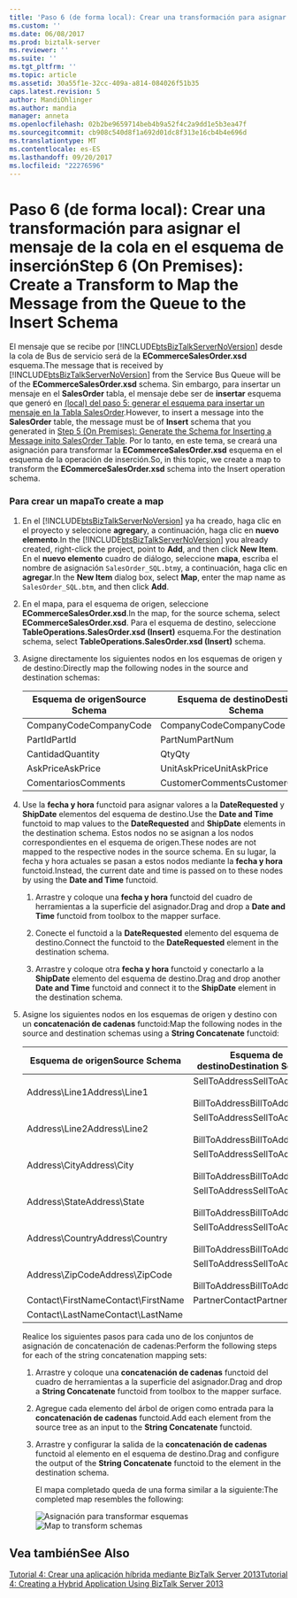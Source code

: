```yaml
---
title: 'Paso 6 (de forma local): Crear una transformación para asignar el mensaje de la cola en el esquema de inserción | Documentos de Microsoft'
ms.custom: ''
ms.date: 06/08/2017
ms.prod: biztalk-server
ms.reviewer: ''
ms.suite: ''
ms.tgt_pltfrm: ''
ms.topic: article
ms.assetid: 30a55f1e-32cc-409a-a814-084026f51b35
caps.latest.revision: 5
author: MandiOhlinger
ms.author: mandia
manager: anneta
ms.openlocfilehash: 02b2be9659714beb4b9a52f4c2a9dd1e5b3ea47f
ms.sourcegitcommit: cb908c540d8f1a692d01dc8f313e16cb4b4e696d
ms.translationtype: MT
ms.contentlocale: es-ES
ms.lasthandoff: 09/20/2017
ms.locfileid: "22276596"
---
```

# <a name="step-6-on-premises-create-a-transform-to-map-the-message-from-the-queue-to-the-insert-schema"></a><span data-ttu-id="8efef-102">Paso 6 (de forma local): Crear una transformación para asignar el mensaje de la cola en el esquema de inserción</span><span class="sxs-lookup"><span data-stu-id="8efef-102">Step 6 (On Premises): Create a Transform to Map the Message from the Queue to the Insert Schema</span></span>
<span data-ttu-id="8efef-103">El mensaje que se recibe por [!INCLUDE[btsBizTalkServerNoVersion](../includes/btsbiztalkservernoversion-md.md)] desde la cola de Bus de servicio será de la **ECommerceSalesOrder.xsd** esquema.</span><span class="sxs-lookup"><span data-stu-id="8efef-103">The message that is received by [!INCLUDE[btsBizTalkServerNoVersion](../includes/btsbiztalkservernoversion-md.md)] from the Service Bus Queue will be of the **ECommerceSalesOrder.xsd** schema.</span></span> <span data-ttu-id="8efef-104">Sin embargo, para insertar un mensaje en el **SalesOrder** tabla, el mensaje debe ser de **insertar** esquema que generó en [(local) del paso 5: generar el esquema para insertar un mensaje en la Tabla SalesOrder](../core/step-5-generate-the-schema-for-inserting-a-message-into-salesorder-table.md).</span><span class="sxs-lookup"><span data-stu-id="8efef-104">However, to insert a message into the **SalesOrder** table, the message must be of **Insert** schema that you generated in [Step 5 (On Premises): Generate the Schema for Inserting a Message inito SalesOrder Table](../core/step-5-generate-the-schema-for-inserting-a-message-into-salesorder-table.md).</span></span> <span data-ttu-id="8efef-105">Por lo tanto, en este tema, se creará una asignación para transformar la **ECommerceSalesOrder.xsd** esquema en el esquema de la operación de inserción.</span><span class="sxs-lookup"><span data-stu-id="8efef-105">So, in this topic, we create a map to transform the **ECommerceSalesOrder.xsd** schema into the Insert operation schema.</span></span>  
  
### <a name="to-create-a-map"></a><span data-ttu-id="8efef-106">Para crear un mapa</span><span class="sxs-lookup"><span data-stu-id="8efef-106">To create a map</span></span>  
  
1.  <span data-ttu-id="8efef-107">En el [!INCLUDE[btsBizTalkServerNoVersion](../includes/btsbiztalkservernoversion-md.md)] ya ha creado, haga clic en el proyecto y seleccione **agregar**y, a continuación, haga clic en **nuevo elemento**.</span><span class="sxs-lookup"><span data-stu-id="8efef-107">In the [!INCLUDE[btsBizTalkServerNoVersion](../includes/btsbiztalkservernoversion-md.md)] you already created, right-click the project, point to **Add**, and then click **New Item**.</span></span> <span data-ttu-id="8efef-108">En el **nuevo elemento** cuadro de diálogo, seleccione **mapa**, escriba el nombre de asignación `SalesOrder_SQL.btm`y, a continuación, haga clic en **agregar**.</span><span class="sxs-lookup"><span data-stu-id="8efef-108">In the **New Item** dialog box, select **Map**, enter the map name as `SalesOrder_SQL.btm`, and then click **Add**.</span></span>  
  
2.  <span data-ttu-id="8efef-109">En el mapa, para el esquema de origen, seleccione **ECommerceSalesOrder.xsd**.</span><span class="sxs-lookup"><span data-stu-id="8efef-109">In the map, for the source schema, select **ECommerceSalesOrder.xsd**.</span></span> <span data-ttu-id="8efef-110">Para el esquema de destino, seleccione **TableOperations.SalesOrder.xsd (Insert)** esquema.</span><span class="sxs-lookup"><span data-stu-id="8efef-110">For the destination schema, select **TableOperations.SalesOrder.xsd (Insert)** schema.</span></span>  
  
3.  <span data-ttu-id="8efef-111">Asigne directamente los siguientes nodos en los esquemas de origen y de destino:</span><span class="sxs-lookup"><span data-stu-id="8efef-111">Directly map the following nodes in the source and destination schemas:</span></span>  
  
    |<span data-ttu-id="8efef-112">Esquema de origen</span><span class="sxs-lookup"><span data-stu-id="8efef-112">Source Schema</span></span>|<span data-ttu-id="8efef-113">Esquema de destino</span><span class="sxs-lookup"><span data-stu-id="8efef-113">Destination Schema</span></span>|  
    |-------------------|------------------------|  
    |<span data-ttu-id="8efef-114">CompanyCode</span><span class="sxs-lookup"><span data-stu-id="8efef-114">CompanyCode</span></span>|<span data-ttu-id="8efef-115">CompanyCode</span><span class="sxs-lookup"><span data-stu-id="8efef-115">CompanyCode</span></span>|  
    |<span data-ttu-id="8efef-116">PartId</span><span class="sxs-lookup"><span data-stu-id="8efef-116">PartId</span></span>|<span data-ttu-id="8efef-117">PartNum</span><span class="sxs-lookup"><span data-stu-id="8efef-117">PartNum</span></span>|  
    |<span data-ttu-id="8efef-118">Cantidad</span><span class="sxs-lookup"><span data-stu-id="8efef-118">Quantity</span></span>|<span data-ttu-id="8efef-119">Qty</span><span class="sxs-lookup"><span data-stu-id="8efef-119">Qty</span></span>|  
    |<span data-ttu-id="8efef-120">AskPrice</span><span class="sxs-lookup"><span data-stu-id="8efef-120">AskPrice</span></span>|<span data-ttu-id="8efef-121">UnitAskPrice</span><span class="sxs-lookup"><span data-stu-id="8efef-121">UnitAskPrice</span></span>|  
    |<span data-ttu-id="8efef-122">Comentarios</span><span class="sxs-lookup"><span data-stu-id="8efef-122">Comments</span></span>|<span data-ttu-id="8efef-123">CustomerComments</span><span class="sxs-lookup"><span data-stu-id="8efef-123">CustomerComments</span></span>|  
  
4.  <span data-ttu-id="8efef-124">Use la **fecha y hora** functoid para asignar valores a la **DateRequested** y **ShipDate** elementos del esquema de destino.</span><span class="sxs-lookup"><span data-stu-id="8efef-124">Use the **Date and Time** functoid to map values to the **DateRequested** and **ShipDate** elements in the destination schema.</span></span> <span data-ttu-id="8efef-125">Estos nodos no se asignan a los nodos correspondientes en el esquema de origen.</span><span class="sxs-lookup"><span data-stu-id="8efef-125">These nodes are not mapped to the respective nodes in the source schema.</span></span> <span data-ttu-id="8efef-126">En su lugar, la fecha y hora actuales se pasan a estos nodos mediante la **fecha y hora** functoid.</span><span class="sxs-lookup"><span data-stu-id="8efef-126">Instead, the current date and time is passed on to these nodes by using the **Date and Time** functoid.</span></span>  
  
    1.  <span data-ttu-id="8efef-127">Arrastre y coloque una **fecha y hora** functoid del cuadro de herramientas a la superficie del asignador.</span><span class="sxs-lookup"><span data-stu-id="8efef-127">Drag and drop a **Date and Time** functoid from toolbox to the mapper surface.</span></span>  
  
    2.  <span data-ttu-id="8efef-128">Conecte el functoid a la **DateRequested** elemento del esquema de destino.</span><span class="sxs-lookup"><span data-stu-id="8efef-128">Connect the functoid to the **DateRequested** element in the destination schema.</span></span>  
  
    3.  <span data-ttu-id="8efef-129">Arrastre y coloque otra **fecha y hora** functoid y conectarlo a la **ShipDate** elemento del esquema de destino.</span><span class="sxs-lookup"><span data-stu-id="8efef-129">Drag and drop another **Date and Time** functoid and connect it to the **ShipDate** element in the destination schema.</span></span>  
  
5.  <span data-ttu-id="8efef-130">Asigne los siguientes nodos en los esquemas de origen y destino con un **concatenación de cadenas** functoid:</span><span class="sxs-lookup"><span data-stu-id="8efef-130">Map the following nodes in the source and destination schemas using a **String Concatenate** functoid:</span></span>  
  
    |<span data-ttu-id="8efef-131">Esquema de origen</span><span class="sxs-lookup"><span data-stu-id="8efef-131">Source Schema</span></span>|<span data-ttu-id="8efef-132">Esquema de destino</span><span class="sxs-lookup"><span data-stu-id="8efef-132">Destination Schema</span></span>|  
    |-------------------|------------------------|  
    |<span data-ttu-id="8efef-133">Address\Line1</span><span class="sxs-lookup"><span data-stu-id="8efef-133">Address\Line1</span></span>|<span data-ttu-id="8efef-134">SellToAddress</span><span class="sxs-lookup"><span data-stu-id="8efef-134">SellToAddress</span></span><br /><br /> <span data-ttu-id="8efef-135">BillToAddress</span><span class="sxs-lookup"><span data-stu-id="8efef-135">BillToAddress</span></span>|  
    |<span data-ttu-id="8efef-136">Address\Line2</span><span class="sxs-lookup"><span data-stu-id="8efef-136">Address\Line2</span></span>|<span data-ttu-id="8efef-137">SellToAddress</span><span class="sxs-lookup"><span data-stu-id="8efef-137">SellToAddress</span></span><br /><br /> <span data-ttu-id="8efef-138">BillToAddress</span><span class="sxs-lookup"><span data-stu-id="8efef-138">BillToAddress</span></span>|  
    |<span data-ttu-id="8efef-139">Address\City</span><span class="sxs-lookup"><span data-stu-id="8efef-139">Address\City</span></span>|<span data-ttu-id="8efef-140">SellToAddress</span><span class="sxs-lookup"><span data-stu-id="8efef-140">SellToAddress</span></span><br /><br /> <span data-ttu-id="8efef-141">BillToAddress</span><span class="sxs-lookup"><span data-stu-id="8efef-141">BillToAddress</span></span>|  
    |<span data-ttu-id="8efef-142">Address\State</span><span class="sxs-lookup"><span data-stu-id="8efef-142">Address\State</span></span>|<span data-ttu-id="8efef-143">SellToAddress</span><span class="sxs-lookup"><span data-stu-id="8efef-143">SellToAddress</span></span><br /><br /> <span data-ttu-id="8efef-144">BillToAddress</span><span class="sxs-lookup"><span data-stu-id="8efef-144">BillToAddress</span></span>|  
    |<span data-ttu-id="8efef-145">Address\Country</span><span class="sxs-lookup"><span data-stu-id="8efef-145">Address\Country</span></span>|<span data-ttu-id="8efef-146">SellToAddress</span><span class="sxs-lookup"><span data-stu-id="8efef-146">SellToAddress</span></span><br /><br /> <span data-ttu-id="8efef-147">BillToAddress</span><span class="sxs-lookup"><span data-stu-id="8efef-147">BillToAddress</span></span>|  
    |<span data-ttu-id="8efef-148">Address\ZipCode</span><span class="sxs-lookup"><span data-stu-id="8efef-148">Address\ZipCode</span></span>|<span data-ttu-id="8efef-149">SellToAddress</span><span class="sxs-lookup"><span data-stu-id="8efef-149">SellToAddress</span></span><br /><br /> <span data-ttu-id="8efef-150">BillToAddress</span><span class="sxs-lookup"><span data-stu-id="8efef-150">BillToAddress</span></span>|  
    |<span data-ttu-id="8efef-151">Contact\FirstName</span><span class="sxs-lookup"><span data-stu-id="8efef-151">Contact\FirstName</span></span>|<span data-ttu-id="8efef-152">PartnerContact</span><span class="sxs-lookup"><span data-stu-id="8efef-152">PartnerContact</span></span>|  
    |<span data-ttu-id="8efef-153">Contact\LastName</span><span class="sxs-lookup"><span data-stu-id="8efef-153">Contact\LastName</span></span>||  
  
     <span data-ttu-id="8efef-154">Realice los siguientes pasos para cada uno de los conjuntos de asignación de concatenación de cadenas:</span><span class="sxs-lookup"><span data-stu-id="8efef-154">Perform the following steps for each of the string concatenation mapping sets:</span></span>  
  
    1.  <span data-ttu-id="8efef-155">Arrastre y coloque una **concatenación de cadenas** functoid del cuadro de herramientas a la superficie del asignador.</span><span class="sxs-lookup"><span data-stu-id="8efef-155">Drag and drop a **String Concatenate** functoid from toolbox to the mapper surface.</span></span>  
  
    2.  <span data-ttu-id="8efef-156">Agregue cada elemento del árbol de origen como entrada para la **concatenación de cadenas** functoid.</span><span class="sxs-lookup"><span data-stu-id="8efef-156">Add each element from the source tree as an input to the **String Concatenate** functoid.</span></span>  
  
    3.  <span data-ttu-id="8efef-157">Arrastre y configurar la salida de la **concatenación de cadenas** functoid al elemento en el esquema de destino.</span><span class="sxs-lookup"><span data-stu-id="8efef-157">Drag and configure the output of the **String Concatenate** functoid to the element in the destination schema.</span></span>  
  
         <span data-ttu-id="8efef-158">El mapa completado queda de una forma similar a la siguiente:</span><span class="sxs-lookup"><span data-stu-id="8efef-158">The completed map resembles the following:</span></span>  
  
         <span data-ttu-id="8efef-159">![Asignación para transformar esquemas](../core/media/bts2010r2-tut1-map.jpg "BTS2010R2_Tut1_Map")</span><span class="sxs-lookup"><span data-stu-id="8efef-159">![Map to transform schemas](../core/media/bts2010r2-tut1-map.jpg "BTS2010R2_Tut1_Map")</span></span>  
  
## <a name="see-also"></a><span data-ttu-id="8efef-160">Vea también</span><span class="sxs-lookup"><span data-stu-id="8efef-160">See Also</span></span>  
 [<span data-ttu-id="8efef-161">Tutorial 4: Crear una aplicación híbrida mediante BizTalk Server 2013</span><span class="sxs-lookup"><span data-stu-id="8efef-161">Tutorial 4: Creating a Hybrid Application Using BizTalk Server 2013</span></span>](../core/tutorial-4-creating-a-hybrid-application-using-biztalk-server-2013.md)